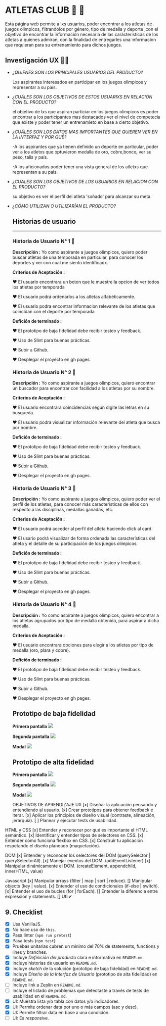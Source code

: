 # ATLETAS CLUB 🤽 🥊

Esta página web permite a lxs usuarixs, poder encontrar a los atletas de juegos olimpicos, filtrandolos por género, tipo de medalla y deporte ,con el objetivo de encontrar la información necesaria de las carácteristicas de los atletas a quienes admiran, con la finalidad de entregarles una informacion que requieran para su entrenamiento para dichos juegos.


## Investigación UX 🕵️‍♂️

- _¿QUIENES SON LOS PRINCIPALES USUARIOS DEL PRODUCTO?_

  Lxs aspirantes interesados en participar en los juegos
  olimpicos y representar a su país.

- _¿CUÁLES SON LOS OBJETIVOS DE ESTOS USUARIXS EN RELACIÓN CON EL PRODUCTO?_

  el objetivo de lxs que aspiran particiar en los juegos olimpicos
  es poder encontrar a los participantes mas destacados ver el nivel de
  competecia que existe y poder tener un entrenamieto en base a cierto objetivo.

- _¿CUÁLES SON LOS DATOS MAS IMPORTANTES QUE QUIEREN VER EN LA INTERFAZ Y POR QUÉ?_

  -A los aspirantes que ya tienen definido un deporte en particular, poder ver a los atletxs que optuvieron medalla de oro, cobre,bonce, ver su
  peso, talla y país.

  -A los aficionados poder tener una vista general de los atletxs que representan a su pais.

- _¿CUALES SON LOS OBJETIVOS DE LOS USUARIOS EN RELACION CON EL PRODUCTO?_

  su objetivo es ver el perfil del atleta 'soñado' para alcanzar su meta.

- _¿CÓMO UTILIZAN O UTILIZARÍAN EL PRODUCTO?_

  ## Historias de usuario 
  ---

  ### **Historia de Usuario N° 1** 🧐

    **Descripción :** Yo como aspirante a juegos olimpicos, quiero poder buscar atletas de una temporada en particular, para conocer los deportes y ver con cual me siento identificadx.
  
    **Criterios de Aceptación :** 

    ♥ El usuario encontrara un boton que le muestre la opcion de ver todos los atletas por temporada

    ♥ El usuario podrá ordenarlos a los atletas alfabéticamente.

    ♥ El usuario podra encontrar informacion relevante de los atletas que coincidan con el deporte por temporada

    **Defición de terminado :**

    ♥ El prototipo de baja fidelidad debe recibir testeo y feedback.

    ♥ Uso de Slint para buenas prácticas.

    ♥ Subir a Github.

    ♥ Desplegar el proyecto en gh pages.


  ### **Historia de Usuario N° 2** 🧐

    **Descripción :** Yo como aspirante a juegos olímpicos, quiero encontrar un buscador para encontrar con facilidad  a los atletas por su nombre.

    **Criterios de Aceptación :**
    
    ♥ El usuario encontrara coincidencias según digite las letras en su busqueda.

    ♥ El usuario podra visualizar información relevante del atleta que busca por nombre.

    **Defición de terminado :**

    ♥ El prototipo de baja fidelidad debe recibir testeo y feedback.

    ♥ Uso de Slint para buenas prácticas.

    ♥ Subir a Github.

    ♥ Desplegar el proyecto en gh pages.

  ### **Historia de Usuario N° 3** 🧐

    **Descripción :** Yo como aspirante a juegos olimpicos, quiero poder ver el perfil de los atletas, para conocer más características de ellos con respecto a las disciplinas, medallas ganadas, etc.

    **Criterios de Aceptación :**

    ♥ El usuario podrá acceder al perfil del atleta haciendo click al card. 

    ♥ El usario podrá visualizar de forma ordenada las características del atleta y el detalle de su participación de los juegos olimpicos.

     **Defición de terminado :**

    ♥ El prototipo de baja fidelidad debe recibir testeo y feedback.

    ♥ Uso de Slint para buenas prácticas.

    ♥ Subir a Github.

    ♥ Desplegar el proyecto en gh pages.

    
  ### **Historia de Usuario N° 4** 🧐

    **Descripción :** Yo como aspirante a juegos olimpicos, quiero encontrar a los atletas agrupados por tipo de medalla obtenida, para aspirar a dicha medalla.

    **Criterios de Aceptación :**

    ♥ El usuario encontrara obciones para elegir a los atletas por tipo de medalla (oro, plara y cobre).

   **Defición de terminado :**

    ♥ El prototipo de baja fidelidad debe recibir testeo y feedback.

    ♥ Uso de Slint para buenas prácticas.

    ♥ Subir a Github.

    ♥ Desplegar el proyecto en gh pages.

  ## Prototipo de baja fidelidad

   **Primera pantalla**
  ![](./src/img/baja1.jpg)

  **Segunda pantalla**
  ![](./src/img/baja2.jpg)

  **Modal**
  ![](./src/img/baja3.jpg)

  ## Prototipo de alta fidelidad

  **Primera pantalla**
  ![](./src/img/prototipo1.png)

  **Segunda pantalla**
  ![](./src/img/prototipo2.png)

  **Modal**
  ![](./src/img/prototipo3.png)  

  OBJETIVOS DE APRENDIZAJE
UX
[x] Diseñar la aplicación pensando y entendiendo al usuario.
[x] Crear prototipos para obtener feedback e iterar.
[x] Aplicar los principios de diseño visual (contraste, alineación, jerarquía).
[ ] Planear y ejecutar tests de usabilidad.

HTML y CSS
[x] Entender y reconocer por qué es importante el HTML semántico.
[x] Identificar y entender tipos de selectores en CSS.
[x] Entender como funciona flexbox en CSS.
[x] Construir tu aplicación respetando el diseño planeado (maquetación).

DOM
[x] Entender y reconocer los selectores del DOM (querySelector | querySelectorAll).
[x] Manejar eventos del DOM. (addEventListener)
[x] Manipular dinámicamente el DOM. (createElement, appendchild, innerHTML, value)

Javascript
[x] Manipular arrays (filter | map | sort | reduce).
[] Manipular objects (key | value).
[x] Entender el uso de condicionales (if-else | switch).
[x] Entender el uso de bucles (for | forEach).
[] Entender la diferencia entre expression y statements.
[] Util✔


## 9. Checklist

- [x] Usa VanillaJS.
- [x] No hace uso de `this`.
- [x] Pasa linter (`npm run pretest`)
- [x] Pasa tests (`npm test`)
- [x] Pruebas unitarias cubren un mínimo del 70% de statements, functions y
      lines y branches.
- [x] Incluye _Definición del producto_ clara e informativa en `README.md`.
- [x] Incluye historias de usuario en `README.md`.
- [x] Incluye _sketch_ de la solución (prototipo de baja fidelidad) en
      `README.md`.
- [x] Incluye _Diseño de la Interfaz de Usuario_ (prototipo de alta fidelidad)
      en `README.md`.
- [ ] Incluye link a Zeplin en `README.md`.
- [ ] Incluye el listado de problemas que detectaste a través de tests de
      usabilidad en el `README.md`.
- [x] UI: Muestra lista y/o tabla con datos y/o indicadores.
- [x] UI: Permite ordenar data por uno o más campos (asc y desc).
- [x] UI: Permite filtrar data en base a una condición.
- [ ] UI: Es _responsive_.
